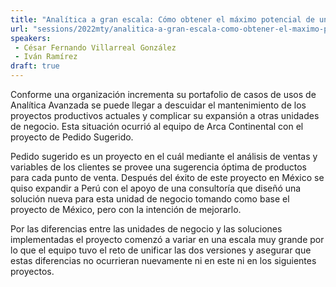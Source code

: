 ```yaml
---
title: "Analítica a gran escala: Cómo obtener el máximo potencial de un proyecto construyendo lineamientos de mejores prácticas."
url: "sessions/2022mty/analitica-a-gran-escala-como-obtener-el-maximo-potencial-de-un-proyecto-construyendo-lineamientos-de-mejores-practicas"
speakers:
 - César Fernando Villarreal González
 - Iván Ramírez
draft: true
---
```


Conforme una organización incrementa su portafolio de casos de usos de Analítica Avanzada se puede llegar a descuidar el mantenimiento de los proyectos productivos actuales y complicar su expansión a otras unidades de negocio. Esta situación ocurrió al equipo de Arca Continental con el proyecto de Pedido Sugerido.

Pedido sugerido es un proyecto en el cuál mediante el análisis de ventas y variables de los clientes se provee una sugerencia óptima de productos para cada punto de venta. Después del éxito de este proyecto en México se quiso expandir a Perú con el apoyo de una consultoría que diseñó una solución nueva para esta unidad de negocio tomando como base el proyecto de México, pero con la intención de mejorarlo.

Por las diferencias entre las unidades de negocio y las soluciones implementadas el proyecto comenzó a variar en una escala muy grande por lo que el equipo tuvo el reto de unificar las dos versiones y asegurar que estas diferencias no ocurrieran nuevamente ni en este ni en los siguientes proyectos.